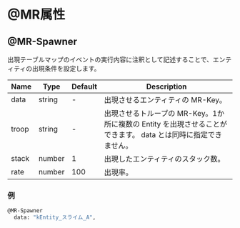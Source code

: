 @MR属性
==========

@MR-Spawner
----------

出現テーブルマップのイベントの実行内容に注釈として記述することで、エンティティの出現条件を設定します。

| Name | Type   | Default | Description |
|------|--------|---------|-------------|
| data | string | - | 出現させるエンティティの MR-Key。 |
| troop | string | - | 出現させるトループの MR-Key。1か所に複数の Entity を出現させることができます。 data とは同時に指定できません。 |
| stack | number | 1 | 出現したエンティティのスタック数。 |
| rate | number | 100 | 出現率。 |



### 例

```sh
@MR-Spawner
  data: "kEntity_スライム_A",
```
